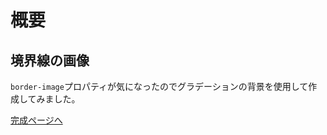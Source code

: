 # 概要

## 境界線の画像

`border-image`プロパティが気になったのでグラデーションの背景を使用して作成してみました。

[完成ページへ](https://yscyber.github.io/border-images/ "https://yscyber.github.io/border-images/")
